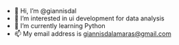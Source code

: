 - 👋 Hi, I’m @giannisdal
- 👀 I’m interested in ui development for data analysis
- 🌱 I’m currently learning Python
- 📫 My email address is giannisdalamaras@gmail.com

<!---
giannisdal/giannisdal is a ✨ special ✨ repository because its `README.md` (this file) appears on your GitHub profile.
You can click the Preview link to take a look at your changes.
--->
